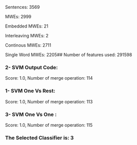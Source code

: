 Sentences: 3569

MWEs: 2999

Embedded MWEs: 21

Interleaving MWEs: 2

Continous MWEs: 2711

Single Word MWEs: 2205## Number of features used: 291598

### 2- SVM Output Code: 
Score: 1.0, Number of merge operation: 114
### 1- SVM One Vs Rest: 
Score: 1.0, Number of merge operation: 113
### 3- SVM One Vs One : 
Score: 1.0, Number of merge operation: 115
### The Selected Classifier is: 3
